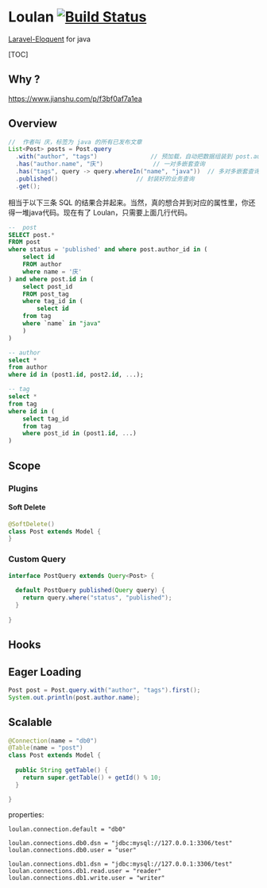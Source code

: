 # Loulan [![Build Status](https://travis-ci.org/Kretech/Loulan.svg?branch=master)](https://travis-ci.org/Kretech/Loulan)

[Laravel-Eloquent](https://laravel.com/docs/eloquent) for java



[TOC]

## Why ?

https://www.jianshu.com/p/f3bf0af7a1ea



## Overview

```java
//  作者叫 庆，标签为 java 的所有已发布文章
List<Post> posts = Post.query
  .with("author", "tags")				// 预加载，自动把数据组装到 post.author 对象 
  .has("author.name", "庆")				// 一对多嵌套查询
  .has("tags", query -> query.whereIn("name", "java"))	// 多对多嵌套查询
  .published()						// 封装好的业务查询
  .get();
```



相当于以下三条 SQL 的结果合并起来。当然，真的想合并到对应的属性里，你还得一堆java代码。现在有了 Loulan，只需要上面几行代码。

```sql
--	post
SELECT post.*
FROM post
where status = 'published' and where post.author_id in (
	select id
	FROM author
	where name = '庆'
) and where post.id in (
	select post_id
	FROM post_tag
	where tag_id in (
		select id
	from tag
	where `name` in "java"
	)
)

-- author
select *
from author
where id in (post1.id, post2.id, ...);

-- tag
select *
from tag
where id in (
	select tag_id
	from tag
	where post_id in (post1.id, ...)
)
```





## Scope

### Plugins

#### Soft Delete

```java
@SoftDelete()
class Post extends Model { 
}
```



### Custom Query

```java
interface PostQuery extends Query<Post> {
  
  default PostQuery published(Query query) {
    return query.where("status", "published");
  }
  
}
```



## Hooks



## Eager Loading

```java
Post post = Post.query.with("author", "tags").first();
System.out.println(post.author.name);
```



## Scalable

```java
@Connection(name = "db0")
@Table(name = "post")
class Post extends Model {
  
  public String getTable() {
    return super.getTable() + getId() % 10;
  }

}
```

properties:

```properties
loulan.connection.default = "db0"

loulan.connections.db0.dsn = "jdbc:mysql://127.0.0.1:3306/test"
loulan.connections.db0.user = "user"

loulan.connections.db1.dsn = "jdbc:mysql://127.0.0.1:3306/test"
loulan.connections.db1.read.user = "reader"
loulan.connections.db1.write.user = "writer"
```

